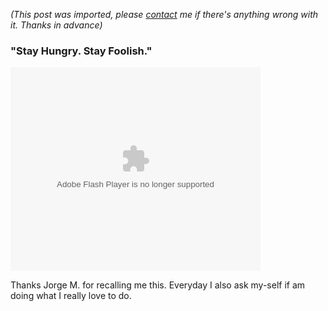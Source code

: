 *(This post was imported, please [contact](#/contact) me if there's anything wrong with it. Thanks in advance)*

<div class="entry-body">
<h3>"Stay Hungry. Stay Foolish."</h3>
<p>
	<embed style="width:400px; height:326px;" id="VideoPlayback" type="application/x-shockwave-flash" src="http://video.google.com/googleplayer.swf?docId=3014637678488153340&hl=es" flashvars=""> </embed>
</p>
<p>
	Thanks Jorge M. for recalling me this. Everyday I also ask my-self if am doing what I really love to do.
</p>
</div>
